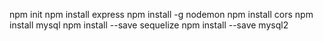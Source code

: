 npm init
npm install express
npm install -g nodemon
npm install cors
npm install mysql
npm install --save  sequelize
npm install --save mysql2
